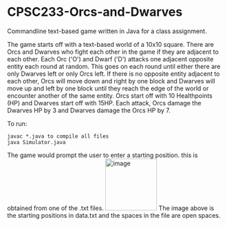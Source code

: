 # CPSC233-Orcs-and-Dwarves
Commandline text-based game written in Java for a class assignment.

The game starts off with a text-based world of a 10x10 square. There are Orcs and Dwarves who fight each other in the game if they are adjacent to each other. Each Orc ('O') and Dwarf ('D') attacks one adjacent opposite entity each round at random. This goes on each round until either there are only Dwarves left or only Orcs left. If there is no opposite entity adjacent to each other, Orcs will move down and right by one block and Dwarves will move up and left by one block until they reach the edge of the world or encounter another of the same entity. Orcs start off with 10 Healthpoints (HP) and Dwarves start off with 15HP. Each attack, Orcs damage the Dwarves HP by 3 and Dwarves damage the Orcs HP by 7.
 

To run:
```
javac *.java to compile all files
java Simulator.java
   ```
   
The game would prompt the user to enter a starting position. this is obtained from one of the .txt files. 
<img width="120" alt="image" src="https://user-images.githubusercontent.com/79016649/213525220-2267f9ec-a646-4cc3-83fb-e289e3cdd1ac.png">
The image above is the starting positions in data.txt and the spaces in the file are open spaces.
